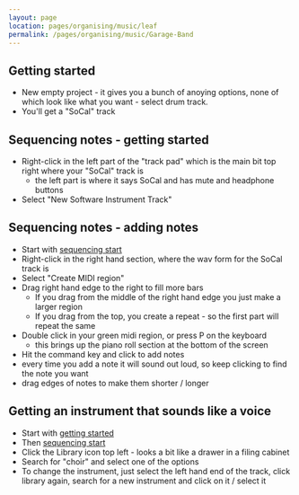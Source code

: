 ```yaml
---
layout: page
location: pages/organising/music/leaf
permalink: /pages/organising/music/Garage-Band
---
```


## Getting started

- New empty project - it gives you a bunch of anoying options, none of which look like what you want - select drum track.
- You'll get a "SoCal" track

## Sequencing notes - getting started

- Right-click in the left part of the "track pad" which is the main bit top right where your "SoCal" track is
    - the left part is where it says SoCal and has mute and headphone buttons
- Select "New Software Instrument Track"

## Sequencing notes - adding notes

- Start with [sequencing start](#sequencing-notes---getting-started)
- Right-click in the right hand section, where the wav form for the SoCal track is
- Select "Create MIDI region"
- Drag right hand edge to the right to fill more bars
    - If you drag from the middle of the right hand edge you just make a larger region
    - If you drag from the top, you create a repeat - so the first part will repeat the same
- Double click in your green midi region, or press P on the keyboard
    - this brings up the piano roll section at the bottom of the screen
- Hit the command key and click to add notes
- every time you add a note it will sound out loud, so keep clicking to find the note you want
- drag edges of notes to make them shorter / longer

## Getting an instrument that sounds like a voice

- Start with [getting started](#getting-started)
- Then [sequencing start](#sequencing-notes---getting-started)
- Click the Library icon top left - looks a bit like a drawer in a filing cabinet
- Search for "choir" and select one of the options
- To change the instrument, just select the left hand end of the track, click library again, search for a new instrument and click on it / select it
